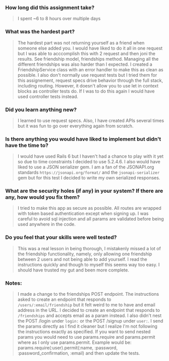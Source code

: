 ### How long did this assignment take?
> I spent ~6 to 8 hours over multiple days

### What was the hardest part?
> The hardest part was not returning yourself as a friend when someone else added you.
I would have liked to do it all in one request but I was able to acccomplish this with 2 request
and then joni the results. See friendship model, friendships method. 
Managing all the different friendships was also harder than I expected.
I created a FriendshipService class with an error handler to make this as clean as possible.
I also don't normally use request tests but I tried them for this assignement, request specs
drive behavior through the full stack, including routing. However, it doesn't allow you
to use let in context blocks as controller tests do. If I was to do this again I would
have used controller tests instead.

### Did you learn anything new?
> I learned to use request specs. Also, I have created APIs several times but it was fun to go over everything
again from scratch.

### Is there anything you would have liked to implement but didn't have the time to?
> I would have used Rails 6 but I haven't had a chance to play with it yet so due to time constraints I decided to use 5.2.4.6. I also would have liked to use a JSON serializer gem. I am a fan of the JSONAPI.org standards `https://jsonapi.org/format/` and the `jsonapi-serializer` gem but for this test I decided to write my own serialized responses.

### What are the security holes (if any) in your system? If there are any, how would you fix them?
> I tried to make this app as secure as possible. All routes are wrapped with token based authentication except when signing up. I was careful to avoid sql injection and all params are validated before being used anywhere in the code.

### Do you feel that your skills were well tested?
> This was a real lesson in being thorough, I mistakenly missed a lot of the friendship functionality, namely, only allowing one friendship between 2 users and not being able to add yourself. I read the instructions quickly and though to myself this seems way too easy. I should have trusted my gut and been more complete.  

### Notes:
> I made a change to the friendships POST endpoint.
The instructions asked to create an endpoint that responds to `/users/:email/friendship` but it felt weird to me to have and email address in the URL. I decided to create an endpoint that responds to `/friendships` and accepts email as a param instead.
I also didn't nest the POST /login under `login:` or the POST /signup under `user:`.
I send the params directly as I find it cleaner but I realize I'm not following the instructions exactly as specified.
If you want to send nested params you would need to use params.require and params.permit where as I only use
params.permit. Example would be: 
params.require(:user).permit(:name, :password, :password_confirmation, :email) and then update the tests.